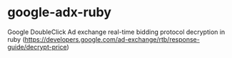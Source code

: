 google-adx-ruby
===============

Google DoubleClick Ad exchange real-time bidding protocol decryption in ruby
(https://developers.google.com/ad-exchange/rtb/response-guide/decrypt-price)
